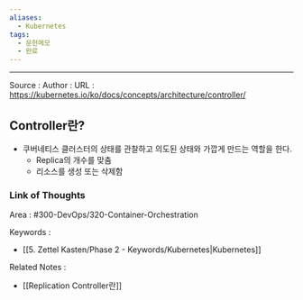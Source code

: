 ```yaml
---
aliases:
  - Kubernetes
tags:
  - 문헌메모
  - 완료
---
```



---


Source :
Author : 
URL : https://kubernetes.io/ko/docs/concepts/architecture/controller/

## Controller란?
- 쿠버네티스 클러스터의 상태를 관찰하고 의도된 상태와 가깝게 만드는 역할을 한다.
	- Replica의 개수를 맞춤
	- 리소스를 생성 또는 삭제함
### Link of Thoughts
Area : #300-DevOps/320-Container-Orchestration 

Keywords :
- [[5. Zettel Kasten/Phase 2 - Keywords/Kubernetes|Kubernetes]]

Related Notes : 
- [[Replication Controller란]]